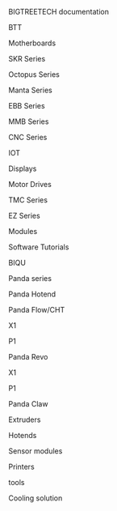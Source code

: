 BIGTREETECH documentation

BTT

Motherboards

SKR Series

Octopus Series

Manta Series

EBB Series

MMB Series

CNC Series

IOT

Displays

Motor Drives

TMC Series

EZ Series

Modules

Software Tutorials

BIQU

Panda series

Panda Hotend

Panda Flow/CHT

X1

P1

Panda Revo

X1

P1

Panda Claw

Extruders

Hotends

Sensor modules

Printers

tools

Cooling solution

